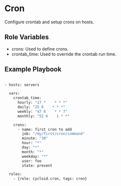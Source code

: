 Cron
=========

Configure crontab and setup crons on hosts.

Role Variables
--------------

  * crons: Used to define crons.
  * crontab_time: Used to override the crontab run time.

Example Playbook
----------------

```bash

- hosts: servers

  vars:
    crontab_time:
      hourly: "17 *    * * *"
      daily: "25 6    * * *"
      weekly: "47 6    * * 7"
      monthly: "52 6    1 * *"

    crons:
      - name: first cron to add
        job: "/my/first/cron/command"
        minute: "30"
        hour: "*"
        day: "*"
        month: "*"
        weekday: "*"
        user: foo
        state: present

  roles:
    - {role: cycloid.cron, tags: cron}
```
